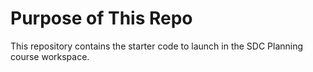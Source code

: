 # Purpose of This Repo

This repository contains the starter code to launch in the SDC Planning course workspace. 



